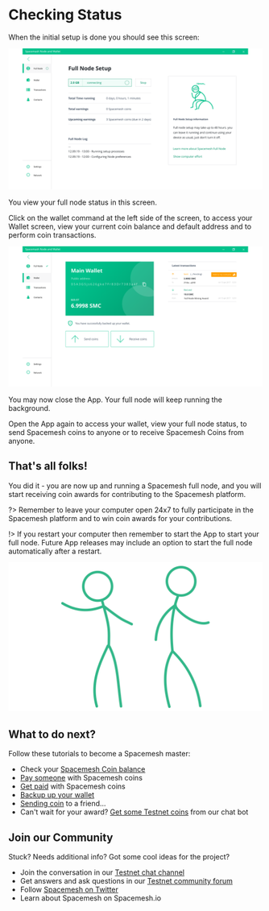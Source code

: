 # Checking Status

When the initial setup is done you should see this screen:

![](../images/setup2.png)

You view your full node status in this screen.

Click on the wallet command at the left side of the screen, to access your Wallet screen, view your current coin balance and default address and to perform coin transactions.

![](../images/main_wallet.png)

You may now close the App. Your full node will keep running the background.

Open the App again to access your wallet, view your full node status, to send Spacemesh coins to anyone or to receive Spacemesh Coins from anyone.

## That's all folks!

You did it - you are now up and running a Spacemesh full node, and you will start receiving coin awards for contributing to the Spacemesh platform.

?> Remember to leave your computer open 24x7 to fully participate in the Spacemesh platform and to win coin awards for your contributions.

!> If you restart your computer then remember to start the App to start your full node. Future App releases may include an option to start the full node automatically after a restart.

<center>

![](../images/goodjob.gif ':size=350px')

</center>

## What to do next?

Follow these tutorials to become a Spacemesh master:

- Check your [Spacemesh Coin balance](balance.md)
- [Pay someone](pay.md) with Spacemesh coins
- [Get paid](getting_paid.md) with Spacemesh coins
- [Backup up your wallet](backup.md)
- [Sending coin](transacting.md) to a friend...
- Can't wait for your award? [Get some Testnet coins](tap.md) from our chat bot

## Join our Community
Stuck? Needs additional info? Got some cool ideas for the project?
- Join the conversation in our [Testnet chat channel](https://gitter.im/spacemesh-os/testnet)
- Get answers and ask questions in our [Testnet community forum](https://community.spacemesh.io)
- Follow [Spacemesh on Twitter](https://twitter.com/teamspacemesh)
- Learn about Spacemesh on Spacemesh.io
